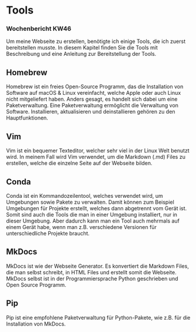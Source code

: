 # Tools

### Wochenbericht KW46

Um meine Webseite zu erstellen, benötigte ich einige Tools, die ich zuerst bereitstellen musste. In diesem Kapitel finden Sie die Tools mit Beschreibung und eine Anleitung zur Bereitstellung der Tools.


## Homebrew
Homebrew ist ein freies Open-Source Programm, das die Installation von Software auf macOS & Linux vereinfacht, welche Apple oder auch Linux nicht mitgeliefert haben. Anders gesagt, es handelt sich dabei um eine Paketverwaltung. Eine Paketverwaltung ermöglicht die Verwaltung von Software. Installieren, aktualisieren und deinstallieren gehören zu den Hauptfunktionen.

## Vim
Vim ist ein bequemer Texteditor, welcher sehr viel in der Linux Welt benutzt wird. In meinem Fall wird Vim verwendet, um die Markdown (.md) Files zu erstellen, welche die einzelne Seite auf der Webseite bilden.

## Conda
Conda ist ein Kommandozeilentool, welches verwendet wird, um Umgebungen sowie Pakete zu verwalten. Damit können zum Beispiel Umgebungen für Projekte erstellt, welches dann abgetrennt vom Gerät ist. Somit sind auch die Tools die man in einer Umgebung installiert, nur in dieser Umgebung. Aber dadurch kann man ein Tool auch mehrmals auf einem Gerät habe, wenn man z.B. verschiedene Versionen für unterschiedliche Projekte braucht.

## MkDocs
MkDocs ist wie der Webseite Generator. Es konvertiert die Markdown Files, die man selbst schreibt, in HTML Files und erstellt somit die Webseite. MkDocs selbst ist in der Programmiersprache Python geschrieben und Open Source Programm.

## Pip
Pip ist eine empfohlene Paketverwaltung für Python-Pakete, wie z.B. für die Installation von MkDocs.
